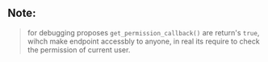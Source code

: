 ## Note:
> for debugging proposes `get_permission_callback()` are return's `true`, wihch make endpoint accessbly to anyone, in real its require to check the permission of current user.

